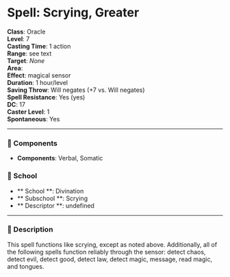 
# Spell: Scrying, Greater
**Class**: Oracle  
**Level**: 7  
**Casting Time**: 1 action  
**Range**: see text  
**Target**: _None_  
**Area**:   
**Effect**: magical sensor  
**Duration**: 1 hour/level  
**Saving Throw**: Will negates (+7 vs. Will negates)  
**Spell Resistance**: Yes (yes)  
**DC**: 17  
**Caster Level**: 1  
**Spontaneous**: Yes

---

### 🔮 Components
- **Components**: Verbal, Somatic

### 🏫 School
- ** School **: Divination
- ** Subschool **: Scrying
- ** Descriptor **: undefined
---

### 📜 Description
This spell functions like scrying, except as noted above. Additionally, all of the following spells function reliably through the sensor: detect chaos, detect evil, detect good, detect law, detect magic, message, read magic, and tongues.
